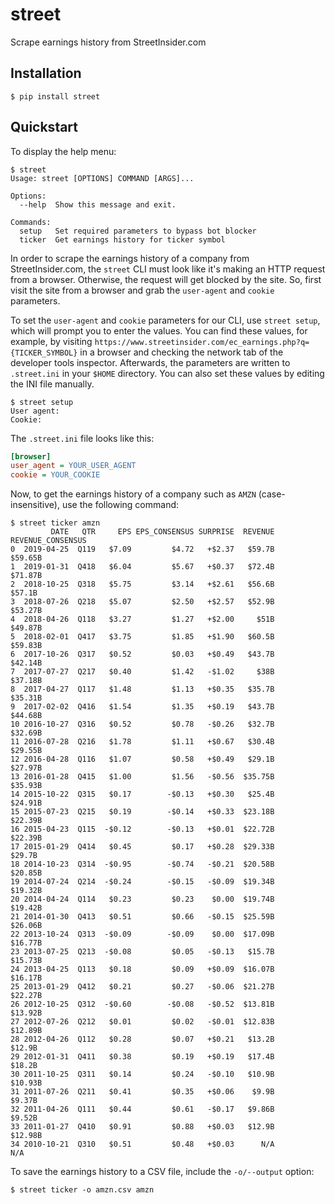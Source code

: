 # street
Scrape earnings history from StreetInsider.com


## Installation
```
$ pip install street
```


## Quickstart
To display the help menu:
```
$ street
Usage: street [OPTIONS] COMMAND [ARGS]...

Options:
  --help  Show this message and exit.

Commands:
  setup   Set required parameters to bypass bot blocker
  ticker  Get earnings history for ticker symbol
```


In order to scrape the earnings history of a company from StreetInsider.com, the `street` CLI must look like it's making an HTTP request from a browser. Otherwise, the request will get blocked by the site. So, first visit the site from a browser and grab the `user-agent` and `cookie` parameters.

To set the `user-agent` and `cookie` parameters for our CLI, use `street setup`, which will prompt you to enter the values. You can find these values, for example, by visiting `https://www.streetinsider.com/ec_earnings.php?q={TICKER_SYMBOL}` in a browser and checking the network tab of the developer tools inspector. Afterwards, the parameters are written to `.street.ini` in your `$HOME` directory. You can also set these values by editing the INI file manually.
```
$ street setup
User agent:
Cookie:
```


The `.street.ini` file looks like this:
```ini
[browser]
user_agent = YOUR_USER_AGENT
cookie = YOUR_COOKIE
```


Now, to get the earnings history of a company such as `AMZN` (case-insensitive), use the following command:
```
$ street ticker amzn
         DATE   QTR     EPS EPS_CONSENSUS SURPRISE  REVENUE REVENUE_CONSENSUS
0  2019-04-25  Q119   $7.09         $4.72   +$2.37   $59.7B           $59.65B
1  2019-01-31  Q418   $6.04         $5.67   +$0.37   $72.4B           $71.87B
2  2018-10-25  Q318   $5.75         $3.14   +$2.61   $56.6B            $57.1B
3  2018-07-26  Q218   $5.07         $2.50   +$2.57   $52.9B           $53.27B
4  2018-04-26  Q118   $3.27         $1.27   +$2.00     $51B           $49.87B
5  2018-02-01  Q417   $3.75         $1.85   +$1.90   $60.5B           $59.83B
6  2017-10-26  Q317   $0.52         $0.03   +$0.49   $43.7B           $42.14B
7  2017-07-27  Q217   $0.40         $1.42   -$1.02     $38B           $37.18B
8  2017-04-27  Q117   $1.48         $1.13   +$0.35   $35.7B           $35.31B
9  2017-02-02  Q416   $1.54         $1.35   +$0.19   $43.7B           $44.68B
10 2016-10-27  Q316   $0.52         $0.78   -$0.26   $32.7B           $32.69B
11 2016-07-28  Q216   $1.78         $1.11   +$0.67   $30.4B           $29.55B
12 2016-04-28  Q116   $1.07         $0.58   +$0.49   $29.1B           $27.97B
13 2016-01-28  Q415   $1.00         $1.56   -$0.56  $35.75B           $35.93B
14 2015-10-22  Q315   $0.17        -$0.13   +$0.30   $25.4B           $24.91B
15 2015-07-23  Q215   $0.19        -$0.14   +$0.33  $23.18B           $22.39B
16 2015-04-23  Q115  -$0.12        -$0.13   +$0.01  $22.72B           $22.39B
17 2015-01-29  Q414   $0.45         $0.17   +$0.28  $29.33B            $29.7B
18 2014-10-23  Q314  -$0.95        -$0.74   -$0.21  $20.58B           $20.85B
19 2014-07-24  Q214  -$0.24        -$0.15   -$0.09  $19.34B           $19.32B
20 2014-04-24  Q114   $0.23         $0.23    $0.00  $19.74B           $19.42B
21 2014-01-30  Q413   $0.51         $0.66   -$0.15  $25.59B           $26.06B
22 2013-10-24  Q313  -$0.09        -$0.09    $0.00  $17.09B           $16.77B
23 2013-07-25  Q213  -$0.08         $0.05   -$0.13   $15.7B           $15.73B
24 2013-04-25  Q113   $0.18         $0.09   +$0.09  $16.07B           $16.17B
25 2013-01-29  Q412   $0.21         $0.27   -$0.06  $21.27B           $22.27B
26 2012-10-25  Q312  -$0.60        -$0.08   -$0.52  $13.81B           $13.92B
27 2012-07-26  Q212   $0.01         $0.02   -$0.01  $12.83B           $12.89B
28 2012-04-26  Q112   $0.28         $0.07   +$0.21   $13.2B            $12.9B
29 2012-01-31  Q411   $0.38         $0.19   +$0.19   $17.4B            $18.2B
30 2011-10-25  Q311   $0.14         $0.24   -$0.10   $10.9B           $10.93B
31 2011-07-26  Q211   $0.41         $0.35   +$0.06    $9.9B            $9.37B
32 2011-04-26  Q111   $0.44         $0.61   -$0.17   $9.86B            $9.52B
33 2011-01-27  Q410   $0.91         $0.88   +$0.03   $12.9B           $12.98B
34 2010-10-21  Q310   $0.51         $0.48   +$0.03      N/A               N/A
```


To save the earnings history to a CSV file, include the `-o/--output` option:
```
$ street ticker -o amzn.csv amzn
```

